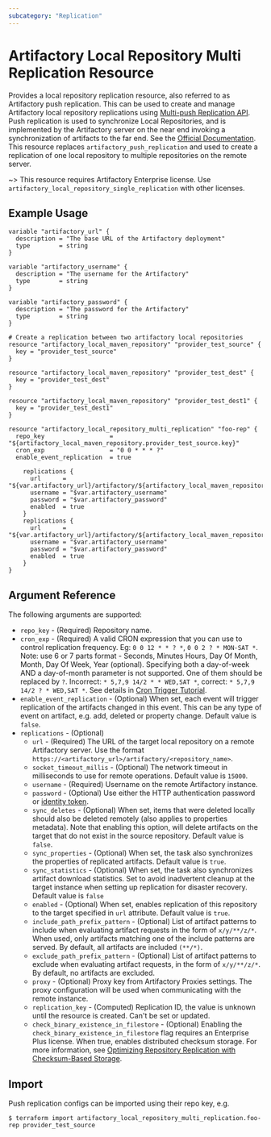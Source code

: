 ```yaml
---
subcategory: "Replication"
---
```

# Artifactory Local Repository Multi Replication Resource

Provides a local repository replication resource, also referred to as Artifactory push replication. This can be used to create and manage Artifactory local repository replications using [Multi-push Replication API](https://www.jfrog.com/confluence/display/JFROG/Artifactory+REST+API#ArtifactoryRESTAPI-CreateorReplaceLocalMulti-pushReplication).
Push replication is used to synchronize Local Repositories, and is implemented by the Artifactory server on the near end invoking a synchronization of artifacts to the far end.
See the [Official Documentation](https://www.jfrog.com/confluence/display/JFROG/Repository+Replication#RepositoryReplication-PushReplication).
This resource replaces `artifactory_push_replication` and used to create a replication of one local repository to multiple repositories on the remote server.

~> This resource requires Artifactory Enterprise license. Use `artifactory_local_repository_single_replication` with other licenses.

## Example Usage

```hcl
variable "artifactory_url" {
  description = "The base URL of the Artifactory deployment"
  type        = string
}

variable "artifactory_username" {
  description = "The username for the Artifactory"
  type        = string
}

variable "artifactory_password" {
  description = "The password for the Artifactory"
  type        = string
}

# Create a replication between two artifactory local repositories
resource "artifactory_local_maven_repository" "provider_test_source" {
  key = "provider_test_source"
}

resource "artifactory_local_maven_repository" "provider_test_dest" {
  key = "provider_test_dest"
}

resource "artifactory_local_maven_repository" "provider_test_dest1" {
  key = "provider_test_dest1"
}

resource "artifactory_local_repository_multi_replication" "foo-rep" {
  repo_key                  = "${artifactory_local_maven_repository.provider_test_source.key}"
  cron_exp                  = "0 0 * * * ?"
  enable_event_replication  = true

	replications {
      url      = "${var.artifactory_url}/artifactory/${artifactory_local_maven_repository.provider_test_dest.key}"
      username = "$var.artifactory_username"
      password = "$var.artifactory_password"
      enabled  = true
	}
    replications {
      url      = "${var.artifactory_url}/artifactory/${artifactory_local_maven_repository.provider_test_dest1.key}"
      username = "$var.artifactory_username"
      password = "$var.artifactory_password"
      enabled  = true
    }
}
```

## Argument Reference

The following arguments are supported:

* `repo_key` - (Required) Repository name.
* `cron_exp` - (Required) A valid CRON expression that you can use to control replication frequency. Eg: `0 0 12 * * ? *`, `0 0 2 ? * MON-SAT *`. Note: use 6 or 7 parts format - Seconds, Minutes Hours, Day Of Month, Month, Day Of Week, Year (optional). Specifying both a day-of-week AND a day-of-month parameter is not supported. One of them should be replaced by `?`. Incorrect: `* 5,7,9 14/2 * * WED,SAT *`, correct: `* 5,7,9 14/2 ? * WED,SAT *`. See details in [Cron Trigger Tutorial](https://www.quartz-scheduler.org/documentation/quartz-2.3.0/tutorials/crontrigger.html).
* `enable_event_replication` - (Optional) When set, each event will trigger replication of the artifacts changed in this event. This can be any type of event on artifact, e.g. add, deleted or property change. Default value is `false`.
* `replications` - (Optional)
    * `url` - (Required) The URL of the target local repository on a remote Artifactory server. Use the format `https://<artifactory_url>/artifactory/<repository_name>`.
    * `socket_timeout_millis` - (Optional) The network timeout in milliseconds to use for remote operations. Default value is `15000`.
    * `username` - (Required) Username on the remote Artifactory instance.
    * `password` - (Optional) Use either the HTTP authentication password or [identity token](https://www.jfrog.com/confluence/display/JFROG/User+Profile#UserProfile-IdentityTokenidentitytoken).
    * `sync_deletes` - (Optional) When set, items that were deleted locally should also be deleted remotely (also applies to properties metadata). Note that enabling this option, will delete artifacts on the target that do not exist in the source repository. Default value is `false`.
    * `sync_properties` - (Optional) When set, the task also synchronizes the properties of replicated artifacts. Default value is `true`.
    * `sync_statistics` - (Optional) When set, the task also synchronizes artifact download statistics. Set to avoid inadvertent cleanup at the target instance when setting up replication for disaster recovery. Default value is `false`
    * `enabled` - (Optional) When set, enables replication of this repository to the target specified in `url` attribute. Default value is `true`.
    * `include_path_prefix_pattern` - (Optional) List of artifact patterns to include when evaluating artifact requests in the form of `x/y/**/z/*`. When used, only artifacts matching one of the include patterns are served. By default, all artifacts are included `(**/*)`.
    * `exclude_path_prefix_pattern` - (Optional) List of artifact patterns to exclude when evaluating artifact requests, in the form of `x/y/**/z/*`. By default, no artifacts are excluded.
    * `proxy` - (Optional) Proxy key from Artifactory Proxies settings. The proxy configuration will be used when communicating with the remote instance.
    * `replication_key` - (Computed) Replication ID, the value is unknown until the resource is created. Can't be set or updated.
    * `check_binary_existence_in_filestore` - (Optional) Enabling the `check_binary_existence_in_filestore` flag requires an Enterprise Plus license. When true, enables distributed checksum storage. For more information, see [Optimizing Repository Replication with Checksum-Based Storage](https://www.jfrog.com/confluence/display/JFROG/Repository+Replication#RepositoryReplication-OptimizingRepositoryReplicationUsingStorageLevelSynchronizationOptions).

## Import

Push replication configs can be imported using their repo key, e.g.

```
$ terraform import artifactory_local_repository_multi_replication.foo-rep provider_test_source
```